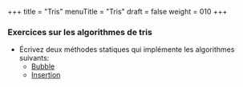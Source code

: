 +++
title = "Tris"
menuTitle = "Tris"
draft = false
weight = 010
+++

### Exercices sur les algorithmes de tris

* Écrivez deux méthodes statiques qui implémente les algorithmes suivants:
    * [Bubble](https://en.wikipedia.org/wiki/Bubble_sort)
    * [Insertion](https://en.wikipedia.org/wiki/Insertion_sort)

